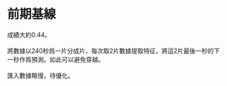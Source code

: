 # 前期基線
成績大約0.44。
<br/><br/>
將數據以240秒爲一片分成片，每次取2片數據提取特征，將這2片最後一秒的下一秒作爲預測。如此可以避免穿越。
<br/><br/>
匯入數據略慢，待優化。
<br/><br/>
